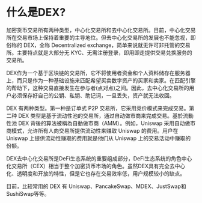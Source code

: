 # 什么是DEX?

加密货币交易所有两种类型，中心化交易所和去中心化交易所。目前，中心化交易所在交易市场上保持着重要的主导地位。但去中心化交易所的发展也不能忽视，即俗称的 DEX，全称 Decentralized exchange，简单来说就无许可非托管的交易所。主要特点就是大部分无 KYC、无需注册登录，即用即走提供交易兑换服务的交易所。

DEX作为一个基于区块链的交易所，它不将使用者资金和个人资料储存在服务器上，而只是作为一种基础设施来匹配希望买卖数字资产的买家和卖家。在匹配引擎的帮助下，这种交易直接发生在参与者\(点对点\)之间。因此，去中心化交易所的用户必须保存好自己的公钥、私钥、助记词，一旦丢失，资产就无法收回。

DEX 有两种类型。第一种是订单式 P2P 交易所，它采用竞价模式来完成交易。第二种 DEX 类型是基于流动性池的交易所，通过自动做市商来完成交易。基於流動性池 DEX 背後的算法被稱為自動做市商（AMM）。例如，Uniswap 采用自动做市商模式，允许所有人向交易所提供流动性来赚取 Uniswap 的费用。用户在 Uniswap 上提供流动性赚取的费用就是他们从 Uniswap 上的交易活动中赚取的份额。

DEX去中心化交易所是DeFi生态系统的重要组成部分，DeFi生态系统的角色中心化交易所（CEX）相当于整个加密货币市场的角色。虽然DEX具有完全去中心化、透明度和开放的特性，但是它也存在交易效率低，用户规模较小的缺点。

目前，比较常用的 DEX 有 Uniswap、PancakeSwap、MDEX、JustSwap和SushiSwap等等。






